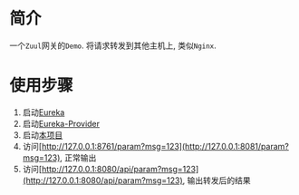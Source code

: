 # 简介
一个`Zuul`网关的`Demo`. 将请求转发到其他主机上, 类似`Nginx`.

# 使用步骤
1. 启动[Eureka](../ahao-spring-cloud-eureka/ahao-spring-cloud-eureka-server/src/main/java/com/ahao/spring/cloud/eureka/EurekaApplication.java)
1. 启动[Eureka-Provider](../ahao-spring-cloud-eureka/ahao-spring-cloud-eureka-provider/src/main/java/com/ahao/spring/cloud/eureka/EurekaProviderApplication.java)
1. 启动[本项目](./src/main/java/com/ahao/spring/cloud/Starter.java)
1. 访问[http://127.0.0.1:8761/param?msg=123](http://127.0.0.1:8081/param?msg=123), 正常输出
1. 访问[http://127.0.0.1:8080/api/param?msg=123](http://127.0.0.1:8080/api/param?msg=123), 输出转发后的结果
